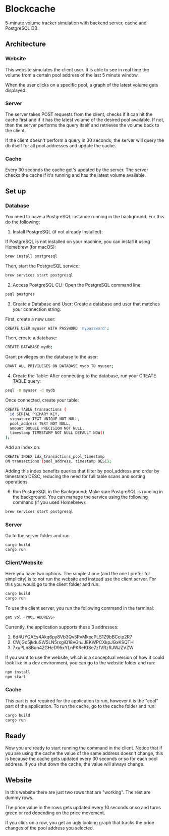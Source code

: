 
# Blockcache

5-minute volume tracker simulation with backend server, cache and PostgreSQL DB.

## Architecture

### Website

This website simulates the client user. It is able to see in real time the volume from a certain pool address of the last 5 minute window.

When the user clicks on a specific pool, a graph of the latest volume gets displayed.

### Server

The server takes POST requests from the client, checks if it can hit the cache first and if it has the latest volume of the desired pool available. If not, then the server performs the query itself and retrieves the volume back to the client.

If the client doesn't perform a query in 30 seconds, the server will query the db itself for all pool addresses and update the cache.

### Cache

Every 30 seconds the cache get's updated by the server. The server checks the cache if it's running and has the latest volume available.


## Set up

### Database

You need to have a PostgreSQL instance running in the background. For this do the following:

1. Install PostgreSQL (if not already installed):

If PostgreSQL is not installed on your machine, you can install it using Homebrew (for macOS):

```bash
brew install postgresql
```

Then, start the PostgreSQL service:

```bash
brew services start postgresql
```

2. Access PostgreSQL CLI:
Open the PostgreSQL command line:

```bash
psql postgres
```

3. Create a Database and User:
Create a database and user that matches your connection string.

First, create a new user:

```bash
CREATE USER myuser WITH PASSWORD 'mypassword';
```

Then, create a database:

```bash
CREATE DATABASE mydb;
```

Grant privileges on the database to the user:

```bash
GRANT ALL PRIVILEGES ON DATABASE mydb TO myuser;
```

4. Create the Table:
After connecting to the database, run your CREATE TABLE query:

```bash
psql -U myuser -d mydb
```

Once connected, create your table:

```bash
CREATE TABLE transactions (
  id SERIAL PRIMARY KEY,
  signature TEXT UNIQUE NOT NULL,
  pool_address TEXT NOT NULL,
  amount DOUBLE PRECISION NOT NULL,
  timestamp TIMESTAMP NOT NULL DEFAULT NOW()
);
```

Add an index on:

```bash
CREATE INDEX idx_transactions_pool_timestamp
ON transactions (pool_address, timestamp DESC);
```

Adding this index benefits queries that filter by pool_address and order by timestamp DESC, reducing the need for full table scans and sorting operations.

6. Run PostgreSQL in the Background:
Make sure PostgreSQL is running in the background. You can manage the service using the following command (if you used Homebrew):

```bash
brew services start postgresql
```

### Server
Go to the server folder and run

```bash
cargo build
cargo run
```

### Client/Website

Here you have two options. The simplest one (and the one I prefer for simplicity) is to not run the website and instead use the client server. For this you would go to the client folder and run:

```bash
cargo build
cargo run
```

To use the client server, you run the following command in the terminal:

```bash
get vol <POOL ADDRESS>
```

Currently, the application supports these 3 addresses:

1. 6d4UYGAEs4Akq6py8Vb3Qv5PvMkecPLS1Z9bBCcip2R7
2. CWjGo5jkduSW5LN5rxgiQ18vGnJJEKWPCXkpJGxKSQTH
3. 7xuPLn8Bun4ZGHeD95xYLnPKReKtSe7zfVRzRJWJZVZW


If you want to use the website, which is a conceptual version of how it could look like in a dev environment, you can go to the website folder and run:

```bash
npm install
npm start
```


### Cache

This part is not required for the application to run, however it is the "cool" part of the application. To run the cache, go to the cache folder and run:

```bash
cargo build
cargo run
```

## Ready

Now you are ready to start running the <get vol> command in the client. Notice that if you are using the cache the value of the same address doesn't change, this is because the cache gets updated every 30 seconds or so for each pool address. If you shut down the cache, the value will always change.

## Website

In this website there are just two rows that are "working". The rest are dummy rows.

The price value in the rows gets updated every 10 seconds or so and turns green or red depending on the price movement. 

If you click on a row, you get an ugly looking graph that tracks the price changes of the pool address you selected.
